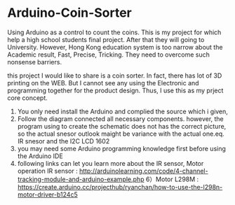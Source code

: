 # Arduino-Coin-Sorter
Using Arduino as a control to count the coins.
This is my project for which help a high school students final project. 
After that they will going to University. However, Hong Kong education system is too narrow about the
Academic result, Fast, Precise, Tricking. They need to overcome such nonsense barriers.

this project I would like to share is a coin sorter. In fact, there has lot of 3D printing on the WEB. But I cannot see any using the Electronic and programming together for the product design. Thus, I use this as my prject core concept.

1) You only need install the Arduino and complied the source which i given,
2) Follow the diagram connected all necessary components. however, the program using to create the schematic does not has the correct picture, so the actual snesor outlook maight be variance with the actual one.eq. IR snesor and the I2C LCD 1602
4) you may need some Arduino programming knowledge first before using the Arduino IDE
5) following links can let you learn more about the IR sensor, Motor operation
IR sensor : http://arduinolearning.com/code/4-channel-tracking-module-and-arduino-example.php
6）Motor L298M : https://create.arduino.cc/projecthub/ryanchan/how-to-use-the-l298n-motor-driver-b124c5
